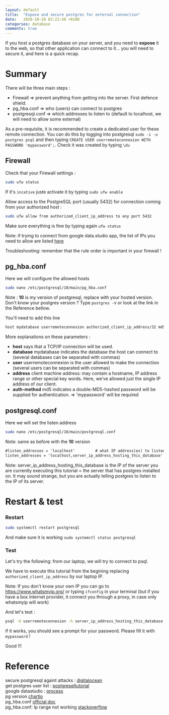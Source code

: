 ```yaml
---
layout: default
title:  "Expose and secure postgres for external connection"
date:   2020-10-28 03:22:48 +0100
categories: database
comments: true
---
```


If you host a postgres database on your server, and you need to **expose** it to the web, so that other application can connect to it... you will need to secure it, and here is a quick recap.  

# Summary
There will be three main steps :
- Firewall => prevent anything from getting into the server. First defence shield.
- pg_hba.conf => who (users) can connect to postgres
- postgresql.conf => which addresses to listen to (default to localhost, we will need to allow some external)

As a pre-requisite, it is recommended to create a dedicated user for these remote connection. You can do this by logging into postgresql `sudo -i -u postgres psql` and then typing `CREATE USER userremoteconnexion WITH PASSWORD 'mypassword';`. Check it was created by typing `\du`

## Firewall

Check that your Firewall settings :
```bash
sudo ufw status
```
If it's `incative` juste activate it by typing `sudo ufw enable`  

Allow access to the PostgreSQL port (usually 5432) for connection coming from your authorized host :
```bash
sudo ufw allow from authorized_client_ip_address to any port 5432
```
Make sure everything is fine by typing again `ufw status`  


Note: if trying to connect from google data.studio app, the list of IPs you need to allow are listed [here](https://support.google.com/datastudio/answer/7288010?hl=fr)  

Troubleshooting: remember that the rule order is important in your firewall !  

## pg_hba.conf
Here we will configure the allowed hosts

```bash
sudo nano /etc/postgresql/10/main/pg_hba.conf
```
Note : **10** is my version of postgresql, replace with your hosted version. Don't know your postgres version ? Type `postgres -V` or look at the link in the Reference bellow.

You'll need to add this line
```md
host mydatabase userremoteconnexion authorized_client_ip_address/32 md5
```
More explanations on these parameters :  
- **host** says that a TCP/IP connection will be used.
- **database** mydatabase indicates the database the host can connect to (several databases can be separated with commas)
- **user** userremoteconnexion is the user allowed to make the connection (several users can be separated with commas)
- **address** client machine address: may contain a hostname, IP address range or other special key words. Here, we’ve allowed just the single IP address of our client.
- **auth-method** md5 indicates a double-MD5-hashed password will be supplied for authentication. => 'mypassword' will be required

## postgresql.conf
Here we will set the listen address
```bash
sudo nano /etc/postgresql/10/main/postgresql.conf
```
Note: same as before with the **10** version

```md
#listen_addresses = 'localhost'         # what IP address(es) to listen on;
listen_addresses = 'localhost,server_ip_address_hosting_this_database'
```
Note: server_ip_address_hosting_this_database is the IP of the server you are currently executing this tutorial = the server that has postgres installed on. It may sound strange, but you are actually telling postgres to listen to the IP of its server.

# Restart & test
### Restart
```bash
sudo systemctl restart postgresql
```
And make sure it is working `sudo systemctl status postgresql`  


### Test
Let's try the following: from our laptop, we will try to connect to psql.

We have to execute this tutorial from the begining replacing `authorized_client_ip_address` by our laptop IP.  

Note: If you don't know your own IP you can go to https://www.whatsmyip.org/ or typing `ifconfig` in your terminal (but if you have a box internet  provider, it connect you through a proxy, in case only whatsmyip will work)

And let's test :
```bash
psql -U userremoteconnexion -h server_ip_address_hosting_this_database -d mydatabase
```
If it works, you should see a prompt for your password. Please fill it with `mypassword` !

Good !!!


# Reference
secure postgresql againt attacks : [digitalocean](https://www.digitalocean.com/community/tutorials/how-to-secure-postgresql-against-automated-attacks)    
get postgres user list : [postgresqltutorial](https://www.postgresqltutorial.com/postgresql-list-users/)  
google datastudio : [process](https://support.google.com/datastudio/answer/7288010?hl=fr)  
pg version [chartio](https://chartio.com/resources/tutorials/how-to-view-which-postgres-version-is-running/)  
pg_hba.conf [official doc](https://www.postgresql.org/docs/10/auth-pg-hba-conf.html)  
pg_hba.conf: Ip range not working [stackoverflow](https://stackoverflow.com/questions/44730013/postgres-pg-hba-conf-ip-range-not-working)  

